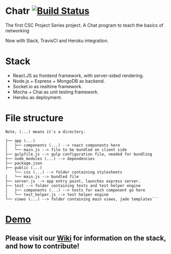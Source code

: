 # Chatr  [![Build Status](https://travis-ci.org/BrockCSC/Chatr.svg?branch=master)](https://travis-ci.org/BrockCSC/Chatr)
The first CSC Project Series project. A Chat program to teach the basics of networking

Now with Slack, TravisCI and Heroku integration.

# Stack
- React.JS as frontend framework, with server-sided rendering.
- Node.js + Express + MongoDB as backend.
- Socket.io as realtime framework.
- Mocha + Chai as unit testing framework.
- Heroku as deployment.

# File structure
```
Note, (...) means it's a directory.

├── app (...)
│   ├── components (...) --> react components here
│   └── main.js --> file to be bundled on client side
├── gulpfile.js --> gulp configuration file, needed for bundling
├── node_modules (...) --> dependencies
├── package.json
├── public (...)
	└── css (...) --> folder containing stylesheets
│   └── main.js --> bundled file
├── server.js --> app entry point, launches express server.
├── test --> folder containing tests and test helper engine
│   ├── components (...) --> tests for each component go here
│   └── test_helper.js --> test helper engine
└── views (...) --> folder containing main views, jade templates```
```

# [Demo](http://brockcsc-chatr.herokuapp.com/)

## Please visit our [Wiki](https://github.com/BrockCSC/Chatr/wiki) for information on the stack, and how to contribute!
